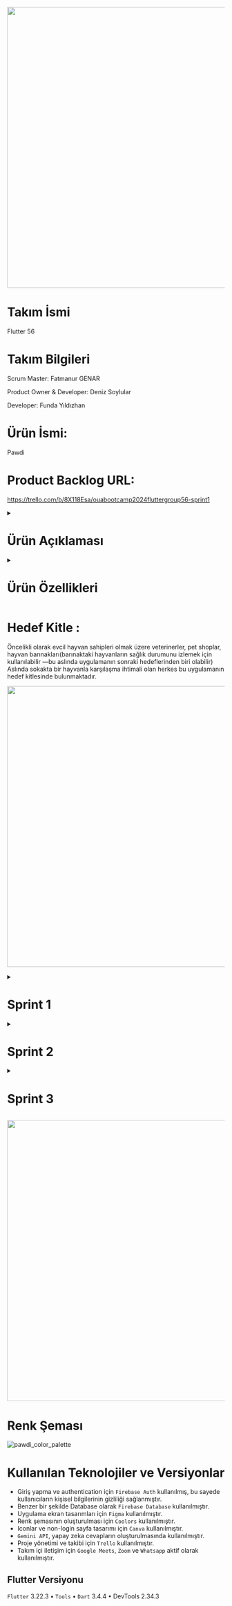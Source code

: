 <p align="center">
  <img src="https://github.com/user-attachments/assets/649c85e3-480f-45ab-aeaa-d205f974e073" width="650" />
</p>


# Takım İsmi
Flutter 56

# Takım Bilgileri
Scrum Master:  Fatmanur GENAR

Product Owner & Developer:  Deniz Soylular 

Developer:  Funda Yıldızhan

# Ürün İsmi:
Pawdi

# Product Backlog URL:
https://trello.com/b/8X118Esa/ouabootcamp2024fluttergroup56-sprint1

<details>
  <summary><h1>Ürün Açıklaması</h1></summary>
  Pawdi evcil hayvanının hareketliliği, yemek yemesi veya uyku durumunu takip edebildiğimiz ve bir sıkıntı ile karşılaştığında "veterinere gitmeli miyim?" veya gitmeden önce ne yapmalıyım gibi sorulara yapay zeka ile cevap alabileceğimiz bir uygulamadır.  
    
  <h2>Ürün Birincil Fonksiyonu</h2>
  
  Evcil hayvanları hangi durumlarda veterinere gitmeli sorularının cevabına uygulama sayesinde hızlıca cevap bulabilecek ve veterinere gitmeden bazı sorunlar için çözüm sağlayabilecek.
  Evcil hayvanlarının durumlarını uygulama üzerinden takip edebilecek ve oluşabilecek bazı rahatsızlıklar için hızlıca çözüm sağlayabilecekler.  

  <h2>Ürün İkincil Fonksiyonu</h2>
  
  Uygulama içindeki blog yazıları sayesinde diğer kullanıcıların yazılarını takip edebilecek belki veterinerlerin yazıları sayelerinde evcil hayvanları ile ilgili daha geniş bilgi sahibi olabilecekler.
</details>



<details>
  <summary><h1>Ürün Özellikleri</h1></summary>
  Evcil hayvan sahipleri hayvanları hakkında uykulu-uykusuz, hareketli-hareketsiz gibi durumlarını takip edebilecekler.  
  Her evcil hayvan için ayrı bir profil sayfası olacak ve bu profil sayfalarında evcil hayvanlar ile ilgili profil fotoğrafı, isim, hakkında, durum gibi bilgileri kaydedebilecek ve düzenlemeler yapılabilecek.  
  Kendi profil sayfamızda yine fotoğraf, kişisel bilgiler ve hakkında gibi ayrıntıları kaydedebileceğiz.  
  Ask Me sayfasında evcil hayvanlarımız hakkında yapay zekaya sorular sorabilecek, bazı durumlar için nasıl bir yol izleyeceğimizi oluşturabilecek veya hangi durumlarda veterinere gitmeliyiz sorularına cevap bulabileceğiz.  
  Ask Me sayfasındaki sık sorulan sorular kısmında tuvalet, sağlık, beslenme ve genel bazı sık sorulan soruların cevabına hızlıca ulaşabileceğiz.  
  Journal sayfasında evcil hayvanlarımız hakkında blog yazıları yazabilecek ya da diğer kullanıcıların/veterinerlerin eklemiş olduğu blog yazılarını okuyabileceğiz.
</details>



# Hedef Kitle :
Öncelikli olarak evcil hayvan sahipleri olmak üzere veterinerler, pet shoplar, hayvan barınakları(barınaktaki hayvanların sağlık durumunu izlemek için kullanılabilir —bu aslında uygulamanın sonraki hedeflerinden biri olabilir)
Aslında sokakta bir hayvanla karşılaşma ihtimali olan herkes bu uygulamanın hedef kitlesinde bulunmaktadır.


<p align="center">
  <img src="https://github.com/user-attachments/assets/bae20e77-8abb-4d6f-affb-d6f4c989eb4f" width="650" />
</p>

<details>
  <summary><h1>Sprint 1</h1></summary>

  Uygulama ekran görüntüleri
  Figma üzerinde ilgili sayfaların tasarımı aşağıdaki gibidir.
  ![WhatsApp Image 2024-07-07 at 14 56 46](https://github.com/Dsoylular/bootcampGoogle/assets/56278784/9d15d87b-3816-4f7a-80a7-3a2a1b999e53)


  Sprint board ekran görüntüleri
  ![board güncel](https://github.com/Dsoylular/bootcampGoogle/assets/56278784/8773a3e8-a1bc-4b49-bb07-af9754dfa51d)

  # Sprint Notları:

  - Proje yönetimi için `Trello` kullanılmasına karar verildi.
  - UI tasarımları için `Figma` kullanılmasına karar verildi
  - Database olarak `Firebase` kullanılmasına karar verildi.
  - Yapay zeka kısmı için `Gemini API` kullanılmasına karar verildi.
  - Giriş sistemi için `e-posta girişi` kullanılmasına karar verildi.
  
   Sprint İçinde Beklenen Puan Tamamlama: 200 Puan 
 
  Puan Tamamlama Mantığı: İlk sprint için 200 puan, ikinci sprint için 180 puan ve üçüncü sprint için 200 puan hedefi vardır. Türkiye'de 15 Temmuz resmi tatil olması nedeniyle ikinci sprint için daha düşük bir puan hedefi belirlenmiştir. İlk sprintte planlanan puana erişilmiştir.

  # Günlük Toplantılar (Daily Scrum): 
  Her gün saat 12.00’de günlük daily toplantılarının yapılmasına karar verilmiştir.Toplantılar `Google Meet` ya da `Zoom` üzerinden yapılmaktadır.

  ![WhatsApp Image 2024-07-04 at 09 48 14](https://github.com/Dsoylular/bootcampGoogle/assets/56278784/ab35efc3-bf13-4c47-b8da-a61c2106d42b)
  ![daily1](https://github.com/Dsoylular/bootcampGoogle/assets/56278784/10991bf5-8788-4656-aa64-9057e525a26d)
  ![2](https://github.com/Dsoylular/bootcampGoogle/assets/56278784/ef9ffa27-ea3e-462e-831e-c47c41c7aaa3)
  ![4](https://github.com/Dsoylular/bootcampGoogle/assets/56278784/4f79ead3-caec-499c-9273-227d1f0ae8ca)


  Sprint Review: Genel olarak planlandığı şekilde ilk sprint tamamlanmıştır. Tasarımlar kodun önünde gidecek şekilde devam edilecektir.

  Sprint Retrospective: Funda’nın yoğun çalışma temposu olduğu için sprint review ve retrospective toplantılarının sabah erken saatte yapılmasına karar verilmiştir.
</details>


<details>
  <summary><h1>Sprint 2</h1></summary>
  ## Ekran tasarımlarında güncellemeler yapıldı.

  <img width="282" alt="ask me tasarımlar" src="https://github.com/user-attachments/assets/1147da86-11fe-4324-bc56-522527bbf7d2">

  ## Sprint 2 Ekranlar

  Profil Sayfası:

  ![profil](https://github.com/user-attachments/assets/a9c8ccac-afc1-451b-9435-b666ba157eff)

  Blog Sayfası:

  ![blog](https://github.com/user-attachments/assets/fc0d903d-abea-469b-9549-f58adfb2014d)
  
  Soru Sor Sayfası:

  ![askme](https://github.com/user-attachments/assets/74bb0d7b-6905-43bb-8e65-8aa8c4517cfe)

  Evcil Hayvanlar Sayfası:

  ![mypets](https://github.com/user-attachments/assets/c37de73b-a969-4d6f-a3e9-6d411b675177)

  ## Sprint 2 İçin Sprint Board: 

  Trello Link: https://trello.com/b/8X118Esa/ouabootcamp2024fluttergroup56-sprint2

  <img width="1067" alt="sprint board güncel" src="https://github.com/user-attachments/assets/1b0cd718-449c-406d-886f-a5102f55b3df">

  # Sprint Notları:

  Ekran tasarımlarında değişikliğe gidildi.
  
  Uygulamanın gerekli fonksiyonlar çalışacak şekilde tamamlanması hedeflendi.

  Sprint İçinde Beklenen Puan Tamamlama: 180 Puan

  Tamamlanan Puan: 188 (Hedeflenen sprint puanı sağlanmıştır.)

  Günlük Topantılar:  Günlük toplantılar yine google meet üzerinden devam etti. Bazı günler müsaitliğimize göre whatsapp grubumuz üzerinden de haberleştik.

  <img width="925" alt="Ekran görüntüsü 2024-07-21 015712" src="https://github.com/user-attachments/assets/f52f0612-17d3-461c-9b39-f728ee447b80">

  Sprint Review:

  Participants: Deniz SOYLULAR, Fatmanur GENAR, Funda YILDIZHAN

  Genel olarak planlandığı gibi 2.sprint tamamlanmıştır. 

  Sprint Retrospective:  

  Ekibimizde Emre ve Yakup'a başta ulaşmış olmamıza ve Whatsapp grubumuza da dahil etmemize rağmen herhangi bir görev için gönüllü olmadıkları ve gerek planlanan toplantılar gerekse whatsapp üzerinden dönüş alamadığımız için ekip Whatsapp grubundan çıkarmaya karar verdik. Yine ulaşım sağlayamadığımız için kendilerine Whatsapp grubumuz üzerinden kendilerine haber verildi.

  3. Sprint için uygulama testlerinin yapılmasına ve eksiklerin tamamlanmasına karar verildi. 
</details>

<details>
  <summary><h1>Sprint 3</h1></summary>

  ## Sprint 3 Ekranlar
  
![KişiselKoçluk (1)](https://github.com/user-attachments/assets/181457a9-cd93-46d9-a394-dc686ac44d9b)

 ## Sprint 3 İçin Sprint Board: 
 
 Trello Linki:https://trello.com/b/8X118Esa/ouabootcamp2024fluttergroup56-sprint3
 
<img width="1178" alt="Ekran görüntüsü 2024-08-01 093610" src="https://github.com/user-attachments/assets/d705a163-5d77-464f-8d93-cbbebc4b5247">

 # Sprint Notları:

Uygulama farklı cihaz boyutlarında çalışabilir hale getirildi, 
Input safety önlemleri alındı.
Son olarak hata düzeltme ve test aşamalarıyla uygulamamızda ortaya çıkabilecek tüm sorunlar çözüldğ ve süreçi tamamlandı.

Sprint İçinde Beklenen Puan Tamamlama: 200 Puan

Tamamlanan Puan: 202 -Hedeflenen sprint puanı sağlanmıştır.

Günlük Toplantılar: Günlük toplantıları yine google meet üzerinden devam etti. Bazı günler müsaitliğimize göre whatsapp grubumuz üzerinden de haberleştik.

<img width="1066" alt="Ekran görüntüsü 2024-08-01 161923" src="https://github.com/user-attachments/assets/1947e9af-6eec-476f-9def-b78338541fd1">

<img width="971" alt="Ekran görüntüsü 2024-08-01 162012" src="https://github.com/user-attachments/assets/c41a0246-574b-4506-9ce3-0a2ab693256a">

<img width="1007" alt="Ekran görüntüsü 2024-08-01 162507" src="https://github.com/user-attachments/assets/1b7c0842-6693-4115-9354-e5d747b8e06b">




Sprint Review:

Participants: Deniz SOYLULAR, Fatmanur GENAR, Funda YILDIZHAN

Genel olarak planlandığı gibi 3..sprint tamamlanmıştır. 2.sprintte tamamlanan özelliklerin testi tamamlanmış ve hatalar giderilmiştir. Uygulama kullanılabilir durumdadır.

</details>


<p align="center">
  <img src="https://github.com/user-attachments/assets/868b19d8-544f-4dda-9e2b-799f584482f7" width="650" />
</p>


<h1>Renk Şeması</h1>

![pawdi_color_palette](https://github.com/user-attachments/assets/7af8f4fd-7513-4c77-bc2c-461601f3d3af)


<h1>Kullanılan Teknolojiler ve Versiyonlar</h1>

- Giriş yapma ve authentication için `Firebase Auth` kullanılmış, bu sayede kullanıcıların kişisel bilgilerinin gizliliği sağlanmıştır.
- Benzer bir şekilde Database olarak `Firebase Database` kullanılmıştır.
- Uygulama ekran tasarımları için `Figma` kullanılmıştır.
- Renk şemasının oluşturulması için `Coolors` kullanılmıştır.
- Iconlar ve non-login sayfa tasarımı için `Canva` kullanılmıştır.
- `Gemini API`, yapay zeka cevapların oluşturulmasında kullanılmıştır.
- Proje yönetimi ve takibi için `Trello` kullanılmıştır.
- Takım içi iletişim için `Google Meets`, `Zoom` ve `Whatsapp` aktif olarak kullanılmıştır.


<h2>Flutter Versiyonu</h2>

`Flutter` 3.22.3 •
`Tools` • `Dart` 3.4.4 • DevTools 2.34.3
